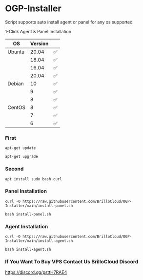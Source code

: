 # OGP-Installer

Script supports auto install agent or panel for any os supported


1-Click Agent & Panel Installation

| OS     | Version |   |
|--------|---------|---|
| Ubuntu | 20.04   | ✅ |
|        | 18.04   | ✅ |
|  	 | 16.04   | ✅ |
|        | 20.04   | ✅ |
| Debian | 10      | ✅ |
|        | 9       | ✅ |
| 	 | 8       | ✅ |
| CentOS | 8      | ✅ |
|        | 7       | ✅ |
| 	 | 6       | ✅ |

### First

    apt-get update

    apt-get upgrade

### Second

    apt install sudo bash curl

### Panel Installation

    curl -O https://raw.githubusercontent.com/BrilloCloud/OGP-Installer/main/install-panel.sh

    bash install-panel.sh

### Agent Installation 
	
    curl -O https://raw.githubusercontent.com/BrilloCloud/OGP-Installer/main/install-agent.sh

    bash install-agent.sh

### If You Want To Buy VPS Contact Us BrilloCloud Discord
https://discord.gg/psttH7RAE4
